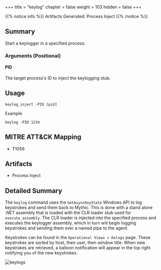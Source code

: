 +++
title = "keylog"
chapter = false
weight = 103
hidden = false
+++

{{% notice info %}}
Artifacts Generated: Process Inject
{{% /notice %}}

## Summary
Start a keylogger in a specified process.

### Arguments (Positional)
#### PID
The target process's ID to inject the keylogging stub.

## Usage
```
keylog_inject -PID [pid]
```
Example
```
keylog -PID 1234
```


## MITRE ATT&CK Mapping

- T1056

## Artifacts

- Process Inject

## Detailed Summary
The `keylog` command uses the `GetAsyncKeyState` Windows API to log keystrokes and send them back to Mythic. This is done with a stand alone .NET assembly that is loaded with the CLR loader stub used for `execute_assembly`. The CLR loader is injected into the specified process and executes the keylogger assembly, which in turn will begin logging keystrokes and sending them over a named pipe to the agent.

Keystrokes can be found in the `Operational Views > Kelogs` page. These keystrokes are sorted by host, then user, then window title. When new keystrokes are retrieved, a balloon notification will appear in the top right notifying you of the new keystrokes.

![keylogs](../images/keylog01.png)